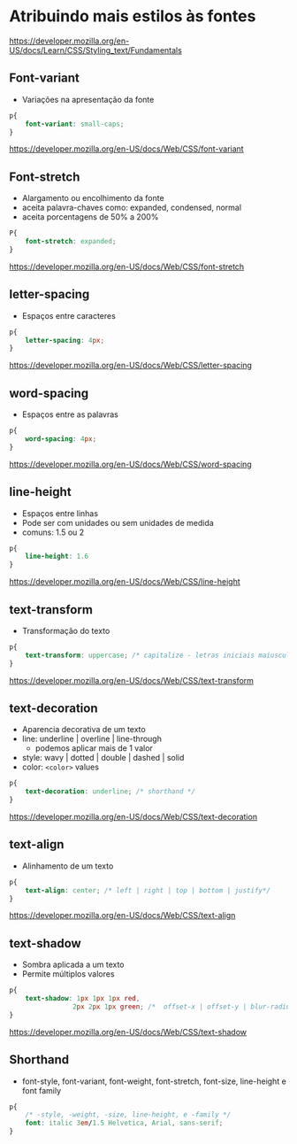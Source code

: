 # Atribuindo mais estilos às fontes

https://developer.mozilla.org/en-US/docs/Learn/CSS/Styling_text/Fundamentals




## Font-variant

* Variações na apresentação da fonte

```css
p{
    font-variant: small-caps;
}
```
https://developer.mozilla.org/en-US/docs/Web/CSS/font-variant


## Font-stretch

* Alargamento ou encolhimento da fonte
* aceita palavra-chaves como: expanded, condensed, normal
* aceita porcentagens de 50% a 200%

```css
P{
    font-stretch: expanded;
}
``` 

https://developer.mozilla.org/en-US/docs/Web/CSS/font-stretch


## letter-spacing

* Espaços entre caracteres

```css
p{
    letter-spacing: 4px;
}
```

https://developer.mozilla.org/en-US/docs/Web/CSS/letter-spacing


## word-spacing

* Espaços entre as palavras

```css
p{
    word-spacing: 4px;
}
```

https://developer.mozilla.org/en-US/docs/Web/CSS/word-spacing


## line-height

* Espaços entre linhas
* Pode ser com unidades ou sem unidades de medida
* comuns: 1.5 ou 2

```css
p{
    line-height: 1.6
}
```

https://developer.mozilla.org/en-US/docs/Web/CSS/line-height


## text-transform

* Transformação do texto

```css
p{
    text-transform: uppercase; /* capitalize - letras iniciais maiuscular | lowercase | text-transform */ 
}
```
https://developer.mozilla.org/en-US/docs/Web/CSS/text-transform

## text-decoration

* Aparencia decorativa de um texto
* line: underline | overline | line-through 
    * podemos aplicar mais de 1 valor
* style: wavy | dotted | double | dashed | solid
* color: `<color>` values

```css
p{
    text-decoration: underline; /* shorthand */
}
```
https://developer.mozilla.org/en-US/docs/Web/CSS/text-decoration


## text-align 
* Alinhamento de um texto
```css
p{
    text-align: center; /* left | right | top | bottom | justify*/
}
```
https://developer.mozilla.org/en-US/docs/Web/CSS/text-align


##  text-shadow

* Sombra aplicada a um texto
* Permite múltiplos valores 

```css
p{
    text-shadow: 1px 1px 1px red,
                2px 2px 1px green; /*  offset-x | offset-y | blur-radius | color  */
}
```
https://developer.mozilla.org/en-US/docs/Web/CSS/text-shadow


## Shorthand

* font-style, font-variant, font-weight, font-stretch, font-size, line-height e font family
```css
p{
    /* -style, -weight, -size, line-height, e -family */
    font: italic 3em/1.5 Helvetica, Arial, sans-serif;
}